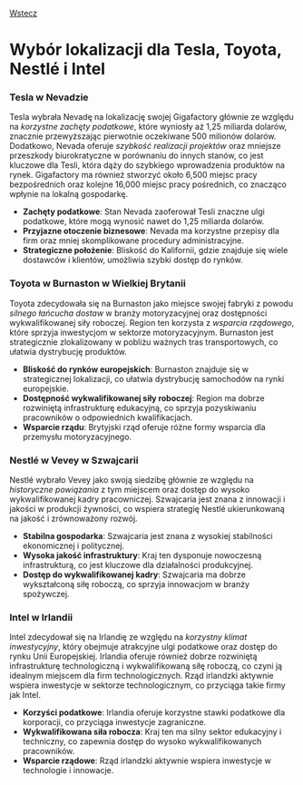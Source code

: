 [Wstecz](../geografia.md)

# Wybór lokalizacji dla Tesla, Toyota, Nestlé i Intel

### Tesla w Nevadzie

Tesla wybrała Nevadę na lokalizację swojej Gigafactory głównie ze względu na _korzystne zachęty podatkowe_, które wyniosły aż 1,25 miliarda dolarów, znacznie przewyższając pierwotnie oczekiwane 500 milionów dolarów. Dodatkowo, Nevada oferuje _szybkość realizacji projektów_ oraz mniejsze przeszkody biurokratyczne w porównaniu do innych stanów, co jest kluczowe dla Tesli, która dąży do szybkiego wprowadzenia produktów na rynek. Gigafactory ma również stworzyć około 6,500 miejsc pracy bezpośrednich oraz kolejne 16,000 miejsc pracy pośrednich, co znacząco wpłynie na lokalną gospodarkę.

-   **Zachęty podatkowe**: Stan Nevada zaoferował Tesli znaczne ulgi podatkowe, które mogą wynosić nawet do 1,25 miliarda dolarów.
-   **Przyjazne otoczenie biznesowe**: Nevada ma korzystne przepisy dla firm oraz mniej skomplikowane procedury administracyjne.
-   **Strategiczne położenie**: Bliskość do Kalifornii, gdzie znajduje się wiele dostawców i klientów, umożliwia szybki dostęp do rynków.

### Toyota w Burnaston w Wielkiej Brytanii

Toyota zdecydowała się na Burnaston jako miejsce swojej fabryki z powodu _silnego łańcucha dostaw_ w branży motoryzacyjnej oraz dostępności wykwalifikowanej siły roboczej. Region ten korzysta z _wsparcia rządowego_, które sprzyja inwestycjom w sektorze motoryzacyjnym. Burnaston jest strategicznie zlokalizowany w pobliżu ważnych tras transportowych, co ułatwia dystrybucję produktów.

-   **Bliskość do rynków europejskich**: Burnaston znajduje się w strategicznej lokalizacji, co ułatwia dystrybucję samochodów na rynki europejskie.
-   **Dostępność wykwalifikowanej siły roboczej**: Region ma dobrze rozwiniętą infrastrukturę edukacyjną, co sprzyja pozyskiwaniu pracowników o odpowiednich kwalifikacjach.
-   **Wsparcie rządu**: Brytyjski rząd oferuje różne formy wsparcia dla przemysłu motoryzacyjnego.

### Nestlé w Vevey w Szwajcarii

Nestlé wybrało Vevey jako swoją siedzibę głównie ze względu na _historyczne powiązania_ z tym miejscem oraz dostęp do wysoko wykwalifikowanej kadry pracowniczej. Szwajcaria jest znana z innowacji i jakości w produkcji żywności, co wspiera strategię Nestlé ukierunkowaną na jakość i zrównoważony rozwój.

-   **Stabilna gospodarka**: Szwajcaria jest znana z wysokiej stabilności ekonomicznej i politycznej.
-   **Wysoka jakość infrastruktury**: Kraj ten dysponuje nowoczesną infrastrukturą, co jest kluczowe dla działalności produkcyjnej.
-   **Dostęp do wykwalifikowanej kadry**: Szwajcaria ma dobrze wykształconą siłę roboczą, co sprzyja innowacjom w branży spożywczej.

### Intel w Irlandii

Intel zdecydował się na Irlandię ze względu na _korzystny klimat inwestycyjny_, który obejmuje atrakcyjne ulgi podatkowe oraz dostęp do rynku Unii Europejskiej. Irlandia oferuje również dobrze rozwiniętą infrastrukturę technologiczną i wykwalifikowaną siłę roboczą, co czyni ją idealnym miejscem dla firm technologicznych. Rząd irlandzki aktywnie wspiera inwestycje w sektorze technologicznym, co przyciąga takie firmy jak Intel.

-   **Korzyści podatkowe**: Irlandia oferuje korzystne stawki podatkowe dla korporacji, co przyciąga inwestycje zagraniczne.
-   **Wykwalifikowana siła robocza**: Kraj ten ma silny sektor edukacyjny i techniczny, co zapewnia dostęp do wysoko wykwalifikowanych pracowników.
-   **Wsparcie rządowe**: Rząd irlandzki aktywnie wspiera inwestycje w technologie i innowacje.
